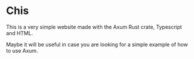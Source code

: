 # Chis

This is a very simple website made with the Axum Rust crate, Typescript and HTML.

Maybe it will be useful in case you are looking for a simple example of how to use Axum.

